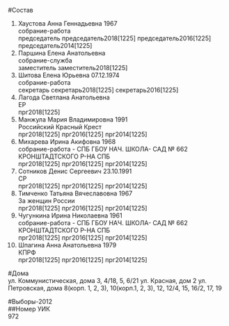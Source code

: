 #Состав  
1. Хаустова Анна Геннадьевна 1967  
    собрание-работа  
    председатель председатель2018[1225] председатель2016[1225] председатель2014[1225]  
2. Паршина Елена Анатольевна  
    собрание-служба  
    заместитель заместитель2018[1225]  
3. Шитова Елена Юрьевна 07.12.1974  
    собрание-работа  
    секретарь секретарь2018[1225] секретарь2016[1225]  
4. Лагода Светлана Анатольевна  
    ЕР  
    прг2018[1225]  
5. Манжула Мария Владимировна 1991  
    Российский Красный Крест  
    прг2018[1225] прг2016[1225] прг2014[1225]  
6. Михарева Ирина Акифовна 1968  
    собрание-работа - СПБ ГБОУ НАЧ. ШКОЛА- САД № 662 КРОНШТАДТСКОГО Р-НА СПБ  
    прг2018[1225] прг2016[1225] прг2014[1225]  
7. Сотников Денис Сергеевич 23.10.1991  
    СР  
    прг2018[1225] прг2016[1225] прг2014[1225]  
8. Тимченко Татьяна Вячеславовна 1967  
    За женщин России  
    прг2018[1225] прг2016[1225] прг2014[1225]  
9. Чугункина Ирина Николаевна 1961  
    собрание-работа - СПБ ГБОУ НАЧ. ШКОЛА- САД № 662 КРОНШТАДТСКОГО Р-НА СПБ  
    прг2018[1225] прг2016[1225] прг2014[1225]  
10. Шпагина Анна Анатольевна 1979  
    КПРФ  
    прг2018[1225] прг2016[1225] прг2014[1225]  
  
#Дома  
ул. Коммунистическая, дома 3, 4/18, 5, 6/21 ул. Красная, дом 2 ул. Петровская, дома 8(корп. 1, 2, 3), 10(корп.1, 2, 3), 12, 12/4, 15, 16/2, 17, 19  
  
#Выборы-2012  
##Номер УИК  
972  
